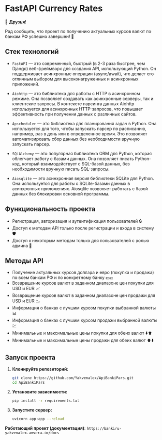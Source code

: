# FastAPI Currency Rates

🚀 **Друзья!**

Рад сообщить, что проект по получению актуальных курсов валют по банкам РФ успешно завершен! 🎉

## Стек технологий

- `FastAPI` — это современный, быстрый (в 2-3 раза быстрее, чем Django) веб-фреймворк для создания API, использующий Python.
Он поддерживает асинхронные операции (async/await), что делает его отличным выбором для высоконагруженных и асинхронных приложений.

- `Aiohttp` — это библиотека для работы с HTTP в асинхронном режиме.
Она позволяет создавать как асинхронные серверы, так и клиентские запросы.
В контексте парсинга данных Aiohttp используется для асинхронных HTTP-запросов, что повышает эффективность при получении данных с различных сайтов.

- `Apscheduler` — это библиотека для планирования задач в Python.
Она используется для того, чтобы запускать парсер по расписанию, например, раз в день или в определенное время. 
Это позволяет автоматизировать сбор данных без необходимости вручную запускать парсер.

- `SQLAlchemy` — это популярная библиотека ORM для Python, которая облегчает работу с базами данных.
Она позволяет писать Python-код, который взаимодействует с SQL-базой данных, без необходимости вручную писать SQL-запросы. 

- `Aiosqlite` — это асинхронная версия библиотеки SQLite для Python.
Она используется для работы с SQLite-базами данных в асинхронных приложениях.
Aiosqlite позволяет работать с базой данных без блокировки основной программы.

## Функциональность проекта

- Регистрация, авторизация и аутентификация пользователей 🔒
- Доступ к методам API только после регистрации и входа в систему 🛡️
- Доступ к некоторым методам только для пользователей с ролью админа 👑

## Методы API

- Получение актуальных курсов доллара и евро (покупка и продажа) по всем банкам РФ и по конкретному банку 💵💶
- Возвращение курсов валют в заданном диапазоне цен покупки для USD и EUR 📈
- Возвращение курсов валют в заданном диапазоне цен продажи для USD и EUR 📉
- Информация о банках с лучшим курсом покупки выбранной валюты 📊
- Информация о банках с лучшим курсом продажи выбранной валюты 💹
- Минимальные и максимальные цены покупки для обеих валют ⬇️⬆️
- Минимальные и максимальные цены продажи для обеих валют ⬆️⬇️

## Запуск проекта

1. **Клонируйте репозиторий:**
    ```bash
    git clone https://github.com/Yakvenalex/ApiBankiPars.git
    cd ApiBankiPars
    ```

2. **Установите зависимости:**
    ```bash
    pip install -r requirements.txt
    ```

3. **Запустите сервер:**
    ```bash
    uvicorn app:app --reload
    ```
**Работающий проект (документация):** `https://bankiru-yakvenalex.amvera.io/docs`
